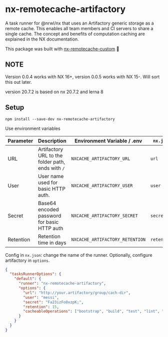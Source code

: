 # nx-remotecache-artifactory

A task runner for @nrwl/nx that uses an Artifactory generic storage as a remote cache. This enables all team members and CI servers to share a single cache. The concept and benefits of computation caching are explained in the NX documentation.

This package was built with [nx-remotecache-custom](https://www.npmjs.com/package/nx-remotecache-custom) 🙌

## NOTE

Version 0.0.4 works with NX 16+, version 0.0.5 works with NX 15-. Will sort this out later.

version 20.7.2 is based on nx 20.7.2 and lerna 8

## Setup

```
npm install --save-dev nx-remotecache-artifactory
```

Use environment variables

| Parameter  | Description                                            |  Environment Variable / .env    | `nx.json`   |
| ---------- | ------------------------------------------------------ | ------------------------------- | ----------- |
| URL        | Artifactory URL to the folder path, ends with `/`      | `NXCACHE_ARTIFACTORY_URL`       | `url`       |
| User       | User name used for basic HTTP auth.                    | `NXCACHE_ARTIFACTORY_USER`      | `user`      |
| Secret     | Base64 encoded password for basic HTTP auth            | `NXCACHE_ARTIFACTORY_SECRET`    | `secret`    |
| Retention  | Retention time in days                                 | `NXCACHE_ARTIFACTORY_RETENTION` | `retention` |

Config in `nx.json`: change the name of the runner. Optionally, configure artifactory in `options`.

```json
{
  "tasksRunnerOptions": {
    "default": {
      "runner": "nx-remotecache-artifactory",
      "options": {
        "url": "http://your.artifactory/group/cach-dir",
        "user": "messi",
        "secret": "Fa23izFo0xzpK;",
        "retention": 15,
        "cacheableOperations": ["bootstrap", "build", "test", "lint", "e2e"]
      }
    }
  }
}
```
